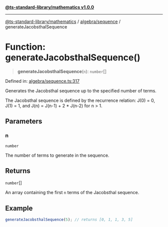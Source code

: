 [**@ts-standard-library/mathematics v1.0.0**](../../../README.md)

***

[@ts-standard-library/mathematics](../../../README.md) / [algebra/sequence](../README.md) / generateJacobsthalSequence

# Function: generateJacobsthalSequence()

> **generateJacobsthalSequence**(`n`): `number`[]

Defined in: [algebra/sequence.ts:317](https://github.com/gabaudette/ts-stdlib/blob/ea80ba1db09c741e99f8cb19e94e5a29b81b623b/packages/mathematics/src/algebra/sequence.ts#L317)

Generates the Jacobsthal sequence up to the specified number of terms.

The Jacobsthal sequence is defined by the recurrence relation:
  J(0) = 0, J(1) = 1, and J(n) = J(n-1) + 2 * J(n-2) for n > 1.

## Parameters

### n

`number`

The number of terms to generate in the sequence.

## Returns

`number`[]

An array containing the first `n` terms of the Jacobsthal sequence.

## Example

```typescript
generateJacobsthalSequence(5); // returns [0, 1, 1, 3, 5]
```

